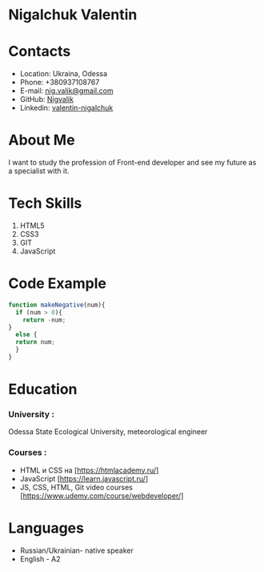# Nigalchuk Valentin #

# Contacts #

 * Location: Ukraina, Odessa
 * Phone: +380937108767
 * E-mail: nig.valik@gmail.com
 * GitHub: [Nigvalik](https://github.com/Nigvalik/)
 * Linkedin: [valentin-nigalchuk](https://www.linkedin.com/in/valentin-nigalchuk-004471214/)

# About Me #

 I want to study the profession of Front-end developer and see my future as a specialist with it.

# Tech Skills #

 1. HTML5
 2. CSS3
 3. GIT
 4. JavaScript

# Code Example #
```js script 
function makeNegative(num){
  if (num > 0){
    return -num;
} 
  else {
  return num;
  }
}
```
# Education #
 
 ### University : 
 Odessa State Ecological University, meteorological engineer

 ### Courses : 
  * HTML и CSS на [https://htmlacademy.ru/]
  * JavaScript [https://learn.javascript.ru/]
  * JS, CSS, HTML, Git video courses  [https://www.udemy.com/course/webdeveloper/]
# Languages #
  * Russian/Ukrainian- native speaker
  * English - A2
